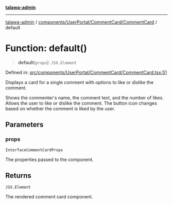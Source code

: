 [**talawa-admin**](../../../../../README.md)

***

[talawa-admin](../../../../../README.md) / [components/UserPortal/CommentCard/CommentCard](../README.md) / default

# Function: default()

> **default**(`props`): `JSX.Element`

Defined in: [src/components/UserPortal/CommentCard/CommentCard.tsx:51](https://github.com/gautam-divyanshu/talawa-admin/blob/cfee07d9592eee1569f258baf49181c393e48f1b/src/components/UserPortal/CommentCard/CommentCard.tsx#L51)

Displays a card for a single comment with options to like or dislike the comment.

Shows the commenter's name, the comment text, and the number of likes.
Allows the user to like or dislike the comment. The button icon changes based on whether the comment is liked by the user.

## Parameters

### props

`InterfaceCommentCardProps`

The properties passed to the component.

## Returns

`JSX.Element`

The rendered comment card component.
